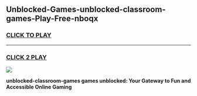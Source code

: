 
## Unblocked-Games-unblocked-classroom-games-Play-Free-nboqx
<h3>
<a href="https://premium76.site?title=unblocked-classroom-games&ref=23A">CLICK TO PLAY</a></h3>
<hr>

<h3>
<a href="https://premium76.site?title=unblocked-classroom-games&ref=23A">CLICK 2 PLAY</a>
  
</h3>

<a href="https://premium76.site?title=unblocked-classroom-games&ref=23A"><img src="https://clearcache.store/games.png"></a>


**unblocked-classroom-games games unblocked: Your Gateway to Fun and Accessible Online Gaming**
